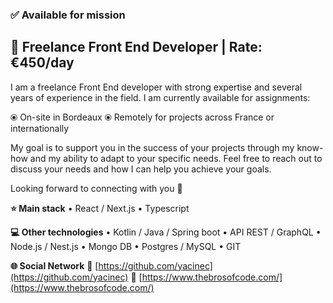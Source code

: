 ### ✅ Available for mission

## 🎯 Freelance Front End Developer | Rate: €450/day

I am a freelance Front End developer with strong expertise and several years of experience in the field. I am currently available for assignments:

⦿ On-site in Bordeaux
⦿ Remotely for projects across France or internationally

My goal is to support you in the success of your projects through my know-how and my ability to adapt to your specific needs. Feel free to reach out to discuss your needs and how I can help you achieve your goals.

Looking forward to connecting with you 👋

**⭐️ Main stack**
• React / Next.js
• Typescript

**💻 Other technologies**
• Kotlin / Java / Spring boot
• API REST / GraphQL
• Node.js / Nest.js
• Mongo DB
• Postgres / MySQL
• GIT

**🌐 Social Network**
🔗 [https://github.com/yacinec](https://github.com/yacinec)
🔗 [https://www.thebrosofcode.com/](https://www.thebrosofcode.com/)
